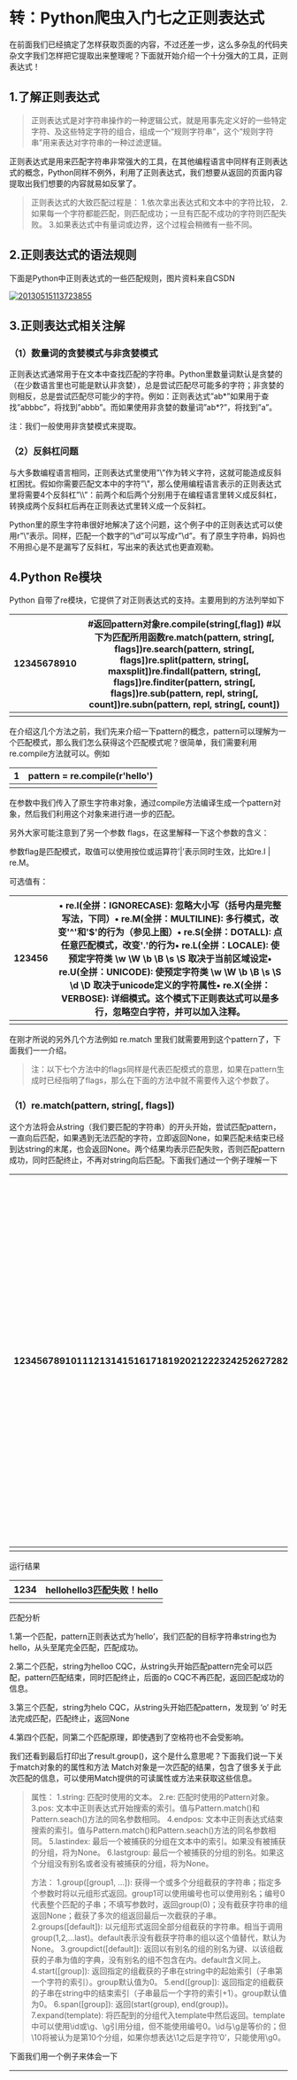 # 转：Python爬虫入门七之正则表达式

 在前面我们已经搞定了怎样获取页面的内容，不过还差一步，这么多杂乱的代码夹杂文字我们怎样把它提取出来整理呢？下面就开始介绍一个十分强大的工具，正则表达式！

## 1.了解正则表达式

> 正则表达式是对字符串操作的一种逻辑公式，就是用事先定义好的一些特定字符、及这些特定字符的组合，组成一个“规则字符串”，这个“规则字符串”用来表达对字符串的一种过滤逻辑。

正则表达式是用来匹配字符串非常强大的工具，在其他编程语言中同样有正则表达式的概念，Python同样不例外，利用了正则表达式，我们想要从返回的页面内容提取出我们想要的内容就易如反掌了。

> 正则表达式的大致匹配过程是：
> 1.依次拿出表达式和文本中的字符比较，
> 2.如果每一个字符都能匹配，则匹配成功；一旦有匹配不成功的字符则匹配失败。
> 3.如果表达式中有量词或边界，这个过程会稍微有一些不同。

## 2.正则表达式的语法规则

下面是Python中正则表达式的一些匹配规则，图片资料来自CSDN

[![20130515113723855](http://qiniu.cuiqingcai.com/wp-content/uploads/2015/02/20130515113723855-e1424095177180.png?pt=5&ek=1&kp=1&sce=0-12-12)](http://qiniu.cuiqingcai.com/wp-content/uploads/2015/02/20130515113723855.png)

## 3.正则表达式相关注解

### （1）数量词的贪婪模式与非贪婪模式

正则表达式通常用于在文本中查找匹配的字符串。Python里数量词默认是贪婪的（在少数语言里也可能是默认非贪婪），总是尝试匹配尽可能多的字符；非贪婪的则相反，总是尝试匹配尽可能少的字符。例如：正则表达式”ab*”如果用于查找”abbbc”，将找到”abbb”。而如果使用非贪婪的数量词”ab*?”，将找到”a”。

注：我们一般使用非贪婪模式来提取。

### （2）反斜杠问题

与大多数编程语言相同，正则表达式里使用”\”作为转义字符，这就可能造成反斜杠困扰。假如你需要匹配文本中的字符”\”，那么使用编程语言表示的正则表达式里将需要4个反斜杠”\\\\”：前两个和后两个分别用于在编程语言里转义成反斜杠，转换成两个反斜杠后再在正则表达式里转义成一个反斜杠。

Python里的原生字符串很好地解决了这个问题，这个例子中的正则表达式可以使用r”\\”表示。同样，匹配一个数字的”\\d”可以写成r”\d”。有了原生字符串，妈妈也不用担心是不是漏写了反斜杠，写出来的表达式也更直观勒。

## 4.Python Re模块

Python 自带了re模块，它提供了对正则表达式的支持。主要用到的方法列举如下

| 12345678910 | #返回pattern对象re.compile(string[,flag])  #以下为匹配所用函数re.match(pattern, string[, flags])re.search(pattern, string[, flags])re.split(pattern, string[, maxsplit])re.findall(pattern, string[, flags])re.finditer(pattern, string[, flags])re.sub(pattern, repl, string[, count])re.subn(pattern, repl, string[, count]) |
| ----------- | ------------------------------------------------------------ |
|             |                                                              |

在介绍这几个方法之前，我们先来介绍一下pattern的概念，pattern可以理解为一个匹配模式，那么我们怎么获得这个匹配模式呢？很简单，我们需要利用re.compile方法就可以。例如

| 1    | pattern = re.compile(r'hello') |
| ---- | ------------------------------ |
|      |                                |

在参数中我们传入了原生字符串对象，通过compile方法编译生成一个pattern对象，然后我们利用这个对象来进行进一步的匹配。

另外大家可能注意到了另一个参数 flags，在这里解释一下这个参数的含义：

参数flag是匹配模式，取值可以使用按位或运算符’|’表示同时生效，比如re.I | re.M。

可选值有：

| 123456 | • re.I(全拼：IGNORECASE): 忽略大小写（括号内是完整写法，下同）• re.M(全拼：MULTILINE): 多行模式，改变'^'和'$'的行为（参见上图）• re.S(全拼：DOTALL): 点任意匹配模式，改变'.'的行为• re.L(全拼：LOCALE): 使预定字符类 \w \W \b \B \s \S 取决于当前区域设定• re.U(全拼：UNICODE): 使预定字符类 \w \W \b \B \s \S \d \D 取决于unicode定义的字符属性• re.X(全拼：VERBOSE): 详细模式。这个模式下正则表达式可以是多行，忽略空白字符，并可以加入注释。 |
| ------ | ------------------------------------------------------------ |
|        |                                                              |

在刚才所说的另外几个方法例如 re.match 里我们就需要用到这个pattern了，下面我们一一介绍。

> 注：以下七个方法中的flags同样是代表匹配模式的意思，如果在pattern生成时已经指明了flags，那么在下面的方法中就不需要传入这个参数了。

### （1）re.match(pattern, string[, flags])

这个方法将会从string（我们要匹配的字符串）的开头开始，尝试匹配pattern，一直向后匹配，如果遇到无法匹配的字符，立即返回None，如果匹配未结束已经到达string的末尾，也会返回None。两个结果均表示匹配失败，否则匹配pattern成功，同时匹配终止，不再对string向后匹配。下面我们通过一个例子理解一下

| 1234567891011121314151617181920212223242526272829303132333435363738394041424344 | __author__ = 'CQC'# -*- coding: utf-8 -*- #导入re模块import re # 将正则表达式编译成Pattern对象，注意hello前面的r的意思是“原生字符串”pattern = re.compile(r'hello') # 使用re.match匹配文本，获得匹配结果，无法匹配时将返回Noneresult1 = re.match(pattern,'hello')result2 = re.match(pattern,'helloo CQC!')result3 = re.match(pattern,'helo CQC!')result4 = re.match(pattern,'hello CQC!') #如果1匹配成功if result1:    # 使用Match获得分组信息    print result1.group()else:    print '1匹配失败！'  #如果2匹配成功if result2:    # 使用Match获得分组信息    print result2.group()else:    print '2匹配失败！'  #如果3匹配成功if result3:    # 使用Match获得分组信息    print result3.group()else:    print '3匹配失败！' #如果4匹配成功if result4:    # 使用Match获得分组信息    print result4.group()else:    print '4匹配失败！' |
| ------------------------------------------------------------ | ------------------------------------------------------------ |
|                                                              |                                                              |

运行结果

| 1234 | hellohello3匹配失败！hello |
| ---- | -------------------------- |
|      |                            |

匹配分析

1.第一个匹配，pattern正则表达式为’hello’，我们匹配的目标字符串string也为hello，从头至尾完全匹配，匹配成功。

2.第二个匹配，string为helloo CQC，从string头开始匹配pattern完全可以匹配，pattern匹配结束，同时匹配终止，后面的o CQC不再匹配，返回匹配成功的信息。

3.第三个匹配，string为helo CQC，从string头开始匹配pattern，发现到 ‘o’ 时无法完成匹配，匹配终止，返回None

4.第四个匹配，同第二个匹配原理，即使遇到了空格符也不会受影响。

我们还看到最后打印出了result.group()，这个是什么意思呢？下面我们说一下关于match对象的的属性和方法
Match对象是一次匹配的结果，包含了很多关于此次匹配的信息，可以使用Match提供的可读属性或方法来获取这些信息。

> 属性：
> 1.string: 匹配时使用的文本。
> 2.re: 匹配时使用的Pattern对象。
> 3.pos: 文本中正则表达式开始搜索的索引。值与Pattern.match()和Pattern.seach()方法的同名参数相同。
> 4.endpos: 文本中正则表达式结束搜索的索引。值与Pattern.match()和Pattern.seach()方法的同名参数相同。
> 5.lastindex: 最后一个被捕获的分组在文本中的索引。如果没有被捕获的分组，将为None。
> 6.lastgroup: 最后一个被捕获的分组的别名。如果这个分组没有别名或者没有被捕获的分组，将为None。
>
> 方法：
> 1.group([group1, …]):
> 获得一个或多个分组截获的字符串；指定多个参数时将以元组形式返回。group1可以使用编号也可以使用别名；编号0代表整个匹配的子串；不填写参数时，返回group(0)；没有截获字符串的组返回None；截获了多次的组返回最后一次截获的子串。
> 2.groups([default]):
> 以元组形式返回全部分组截获的字符串。相当于调用group(1,2,…last)。default表示没有截获字符串的组以这个值替代，默认为None。
> 3.groupdict([default]):
> 返回以有别名的组的别名为键、以该组截获的子串为值的字典，没有别名的组不包含在内。default含义同上。
> 4.start([group]):
> 返回指定的组截获的子串在string中的起始索引（子串第一个字符的索引）。group默认值为0。
> 5.end([group]):
> 返回指定的组截获的子串在string中的结束索引（子串最后一个字符的索引+1）。group默认值为0。
> 6.span([group]):
> 返回(start(group), end(group))。
> 7.expand(template):
> 将匹配到的分组代入template中然后返回。template中可以使用\id或\g、\g引用分组，但不能使用编号0。\id与\g是等价的；但\10将被认为是第10个分组，如果你想表达\1之后是字符’0’，只能使用\g0。

下面我们用一个例子来体会一下

| 123456789101112131415161718192021222324252627282930313233343536 | # -*- coding: utf-8 -*-#一个简单的match实例 import re# 匹配如下内容：单词+空格+单词+任意字符m = re.match(r'(\w+) (\w+)(?P<sign>.*)', 'hello world!') print "m.string:", m.stringprint "m.re:", m.reprint "m.pos:", m.posprint "m.endpos:", m.endposprint "m.lastindex:", m.lastindexprint "m.lastgroup:", m.lastgroupprint "m.group():", m.group()print "m.group(1,2):", m.group(1, 2)print "m.groups():", m.groups()print "m.groupdict():", m.groupdict()print "m.start(2):", m.start(2)print "m.end(2):", m.end(2)print "m.span(2):", m.span(2)print r"m.expand(r'\g \g\g'):", m.expand(r'\2 \1\3')### output #### m.string: hello world!# m.re:# m.pos: 0# m.endpos: 12# m.lastindex: 3# m.lastgroup: sign# m.group(1,2): ('hello', 'world')# m.groups(): ('hello', 'world', '!')# m.groupdict(): {'sign': '!'}# m.start(2): 6# m.end(2): 11# m.span(2): (6, 11)# m.expand(r'\2 \1\3'): world hello! |
| ------------------------------------------------------------ | ------------------------------------------------------------ |
|                                                              |                                                              |

### （2）re.search(pattern, string[, flags])

search方法与match方法极其类似，区别在于match()函数只检测re是不是在string的开始位置匹配，search()会扫描整个string查找匹配，match（）只有在0位置匹配成功的话才有返回，如果不是开始位置匹配成功的话，match()就返回None。同样，search方法的返回对象同样match()返回对象的方法和属性。我们用一个例子感受一下

| 12345678910111213 | #导入re模块import re # 将正则表达式编译成Pattern对象pattern = re.compile(r'world')# 使用search()查找匹配的子串，不存在能匹配的子串时将返回None# 这个例子中使用match()无法成功匹配match = re.search(pattern,'hello world!')if match:    # 使用Match获得分组信息    print match.group()### 输出 #### world |
| ----------------- | ------------------------------------------------------------ |
|                   |                                                              |

###  （3）re.split(pattern, string[, maxsplit])

按照能够匹配的子串将string分割后返回列表。maxsplit用于指定最大分割次数，不指定将全部分割。我们通过下面的例子感受一下。

| 1234567 | import re pattern = re.compile(r'\d+')print re.split(pattern,'one1two2three3four4') ### 输出 #### ['one', 'two', 'three', 'four', ''] |
| ------- | ------------------------------------------------------------ |
|         |                                                              |

### （4）re.findall(pattern, string[, flags])

搜索string，以列表形式返回全部能匹配的子串。我们通过这个例子来感受一下

| 1234567 | import re pattern = re.compile(r'\d+')print re.findall(pattern,'one1two2three3four4') ### 输出 #### ['1', '2', '3', '4'] |
| ------- | ------------------------------------------------------------ |
|         |                                                              |

### （5）re.finditer(pattern, string[, flags])

搜索string，返回一个顺序访问每一个匹配结果（Match对象）的迭代器。我们通过下面的例子来感受一下

| 12345678 | import re pattern = re.compile(r'\d+')for m in re.finditer(pattern,'one1two2three3four4'):    print m.group(), ### 输出 #### 1 2 3 4 |
| -------- | ------------------------------------------------------------ |
|          |                                                              |

### （6）re.sub(pattern, repl, string[, count])

使用repl替换string中每一个匹配的子串后返回替换后的字符串。
当repl是一个字符串时，可以使用\id或\g、\g引用分组，但不能使用编号0。
当repl是一个方法时，这个方法应当只接受一个参数（Match对象），并返回一个字符串用于替换（返回的字符串中不能再引用分组）。
count用于指定最多替换次数，不指定时全部替换。

| 123456789101112131415 | import re pattern = re.compile(r'(\w+) (\w+)')s = 'i say, hello world!' print re.sub(pattern,r'\2 \1', s) def func(m):    return m.group(1).title() + ' ' + m.group(2).title() print re.sub(pattern,func, s) ### output #### say i, world hello!# I Say, Hello World! |
| --------------------- | ------------------------------------------------------------ |
|                       |                                                              |

### （7）re.subn(pattern, repl, string[, count])

返回 (sub(repl, string[, count]), 替换次数)。

| 123456789101112131415 | import repattern = re.compile(r'(\w+) (\w+)')s = 'i say, hello world!'print re.subn(pattern,r'\2 \1', s)def func(m):    return m.group(1).title() + ' ' + m.group(2).title()print re.subn(pattern,func, s)### output #### ('say i, world hello!', 2)# ('I Say, Hello World!', 2) |
| --------------------- | ------------------------------------------------------------ |
|                       |                                                              |

## 5.Python Re模块的另一种使用方式

在上面我们介绍了7个工具方法，例如match，search等等，不过调用方式都是 re.match，re.search的方式，其实还有另外一种调用方式，可以通过pattern.match，pattern.search调用，这样调用便不用将pattern作为第一个参数传入了，大家想怎样调用皆可。

函数API列表

| 1234567 | match(string[, pos[, endpos]]) \| re.match(pattern, string[, flags])search(string[, pos[, endpos]]) \| re.search(pattern, string[, flags])split(string[, maxsplit]) \| re.split(pattern, string[, maxsplit])findall(string[, pos[, endpos]]) \| re.findall(pattern, string[, flags])finditer(string[, pos[, endpos]]) \| re.finditer(pattern, string[, flags])sub(repl, string[, count]) \| re.sub(pattern, repl, string[, count])subn(repl, string[, count]) \|re.sub(pattern, repl, string[, count]) |
| ------- | ------------------------------------------------------------ |
|         |                                                              |

具体的调用方法不必详说了，原理都类似，只是参数的变化不同。小伙伴们尝试一下吧~

小伙伴们加油，即使这一节看得云里雾里的也没关系，接下来我们会通过一些实战例子来帮助大家熟练掌握正则表达式的。

参考文章：此文章部分内容出自 [CNBlogs](http://www.cnblogs.com/huxi/archive/2010/07/04/1771073.html)

转载请注明：[静觅](https://cuiqingcai.com/) » [Python爬虫入门七之正则表达式](https://cuiqingcai.com/977.html)